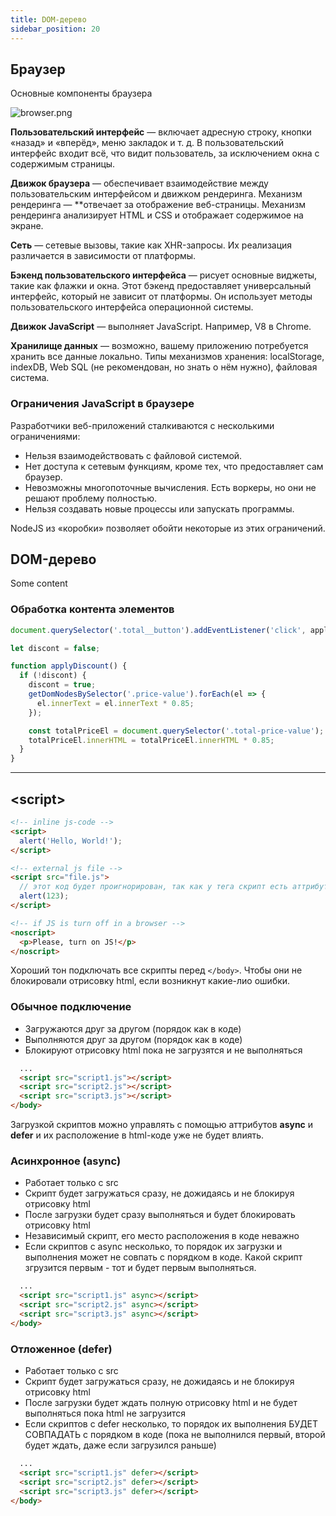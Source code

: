 ```yaml
---
title: DOM-дерево
sidebar_position: 20
---
```


## Браузер

Основные компоненты браузера

<img src="../../../../img/frontend/browser.png" alt="browser.png" />

**Пользовательский интерфейс** — включает адресную строку, кнопки «назад» и «вперёд», меню закладок и т. д. В пользовательский интерфейс входит всё, что видит пользователь, за исключением окна с содержимым страницы.

**Движок браузера** — обеспечивает взаимодействие между пользовательским интерфейсом и движком рендеринга.
Механизм рендеринга — **отвечает за отображение веб-страницы. Механизм рендеринга анализирует HTML и CSS и отображает содержимое на экране.

**Сеть** — сетевые вызовы, такие как XHR-запросы. Их реализация различается в зависимости от платформы. 

**Бэкенд пользовательского интерфейса** — рисует основные виджеты, такие как флажки и окна. Этот бэкенд предоставляет универсальный интерфейс, который не зависит от платформы. Он использует методы пользовательского интерфейса операционной системы.

**Движок JavaScript** — выполняет JavaScript. Например, V8 в Сhrome.

**Хранилище данных** — возможно, вашему приложению потребуется хранить все данные локально. Типы механизмов хранения: localStorage, indexDB, Web SQL (не рекомендован, но знать о нём нужно), файловая система.

### Ограничения JavaScript в браузере

Разработчики веб-приложений сталкиваются с несколькими ограничениями:

- Нельзя взаимодействовать с файловой системой.
- Нет доступа к сетевым функциям, кроме тех, что предоставляет сам браузер.
- Невозможны многопоточные вычисления. Есть воркеры, но они не решают проблему полностью.
- Нельзя создавать новые процессы или запускать программы.

NodeJS из «коробки» позволяет обойти некоторые из этих ограничений.

## DOM-дерево

Some content

### Обработка контента элементов

```js
document.querySelector('.total__button').addEventListener('click', applyDiscount);

let discont = false;

function applyDiscount() {
  if (!discont) {
    discont = true;
    getDomNodesBySelector('.price-value').forEach(el => {
      el.innerText = el.innerText * 0.85;
    });

    const totalPriceEl = document.querySelector('.total-price-value');
    totalPriceEl.innerHTML = totalPriceEl.innerHTML * 0.85;   
  }   
}
```

***

## &lt;script&gt;

```html
<!-- inline js-code -->
<script>
  alert('Hello, World!');
</script>

<!-- external js file -->
<script src="file.js">
  // этот код будет проигнорирован, так как у тега скрипт есть аттрибут src
  alert(123);
</script>

<!-- if JS is turn off in a browser -->
<noscript>
  <p>Please, turn on JS!</p>
</noscript>
```

Хороший тон подключать все скрипты перед ```</body>```. Чтобы они не блокировали отрисовку html, если возникнут какие-лио ошибки.

### Обычное подключение

- Загружаются друг за другом (порядок как в коде)
- Выполняются друг за другом (порядок как в коде)
- Блокируют отрисовку html пока не загрузятся и не выполняться

```html
  ...
  <script src="script1.js"></script>
  <script src="script2.js"></script>
  <script src="script3.js"></script>
</body>
```

Загрузкой скриптов можно управлять с помощью аттрибутов **async** и **defer** и их расположение в html-коде уже не будет влиять.

### Асинхронное (async)

- Работает только с src
- Скрипт будет загружаться сразу, не дожидаясь и не блокируя отрисовку html
- После загрузки будет сразу выполняться и будет блокировать отрисовку html
- Независимый скрипт, его место расположения в коде неважно
- Если скриптов с async несколько, то порядок их загрузки и выполнения может не совпать с порядком в коде. Какой скрипт згрузится первым - тот и будет первым выполняться.

```html
  ...
  <script src="script1.js" async></script>
  <script src="script2.js" async></script>
  <script src="script3.js" async></script>
</body>
```

### Отложенное (defer)

- Работает только с src
- Скрипт будет загружаться сразу, не дожидаясь и не блокируя отрисовку html
- После загрузки будет ждать полную отрисовку html и не будет выполняться пока html не загрузится
- Если скриптов с defer несколько, то порядок их выполнения БУДЕТ СОВПАДАТЬ с порядком в коде (пока не выполнился первый, второй будет ждать, даже если загрузился раньше)

```html
  ...
  <script src="script1.js" defer></script>
  <script src="script2.js" defer></script>
  <script src="script3.js" defer></script>
</body>
```
